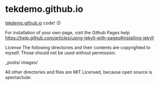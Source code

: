 tekdemo.github.io
=================

[tekdemo.github.io](Website) code! :D

For installation of your own page, visit the Github Pages help
https://help.github.com/articles/using-jekyll-with-pages#installing-jekyll

License
The following directories and their contents are copyrighted to myself. Those should not be used without permission. 

_posts/
images/

All other directories and files are MIT Licensed, because open source is spectactular.
